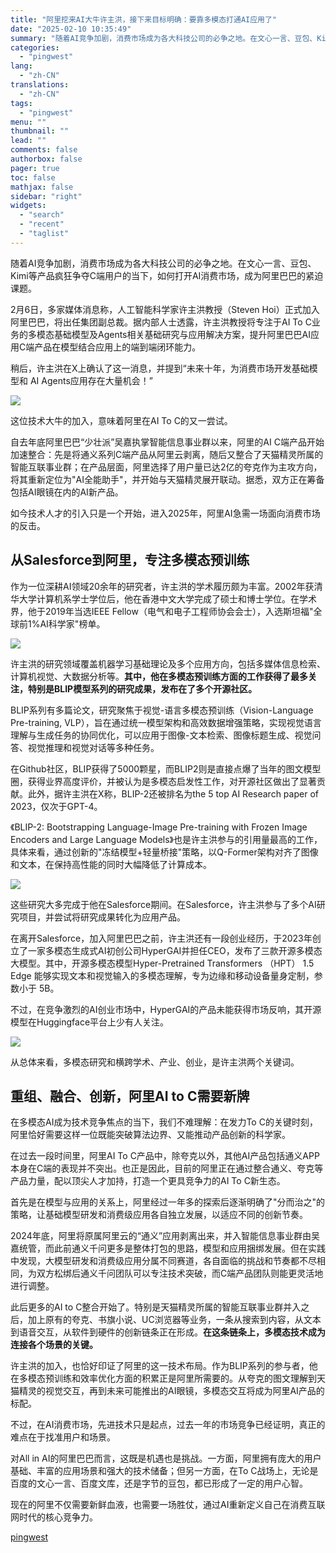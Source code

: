 ```yaml
---
title: "阿里挖来AI大牛许主洪，接下来目标明确：要靠多模态打通AI应用了"
date: "2025-02-10 10:35:49"
summary: "随着AI竞争加剧，消费市场成为各大科技公司的必争之地。在文心一言、豆包、Kimi等产品疯狂争夺C端..."
categories:
  - "pingwest"
lang:
  - "zh-CN"
translations:
  - "zh-CN"
tags:
  - "pingwest"
menu: ""
thumbnail: ""
lead: ""
comments: false
authorbox: false
pager: true
toc: false
mathjax: false
sidebar: "right"
widgets:
  - "search"
  - "recent"
  - "taglist"
---
```


随着AI竞争加剧，消费市场成为各大科技公司的必争之地。在文心一言、豆包、Kimi等产品疯狂争夺C端用户的当下，如何打开AI消费市场，成为阿里巴巴的紧迫课题。

2月6日，多家媒体消息称，人工智能科学家许主洪教授（Steven Hoi）正式加入阿里巴巴，将出任集团副总裁。据内部人士透露，许主洪教授将专注于AI To C业务的多模态基础模型及Agents相关基础研究与应用解决方案，提升阿里巴巴AI应用C端产品在模型结合应用上的端到端闭环能力。

稍后，许主洪在X上确认了这一消息，并提到“未来十年，为消费市场开发基础模型和 AI Agents应用存在大量机会！”

![](https://cdn.pingwest.com/portal/2025/02/07/portal/2025/02/07/N6z6s30ssiYE2JsZ810KdGDcW470tAex?x-oss-process=style/article-body)

这位技术大牛的加入，意味着阿里在AI To C的又一尝试。

自去年底阿里巴巴“少壮派”吴嘉执掌智能信息事业群以来，阿里的AI C端产品开始加速整合：先是将通义系列C端产品从阿里云剥离，随后又整合了天猫精灵所属的智能互联事业群；在产品层面，阿里选择了用户量已达2亿的夸克作为主攻方向，将其重新定位为"AI全能助手"，并开始与天猫精灵展开联动。据悉，双方正在筹备包括AI眼镜在内的AI新产品。

如今技术人才的引入只是一个开始，进入2025年，阿里AI急需一场面向消费市场的反击。

从Salesforce到阿里，专注多模态预训练
-----------------------

作为一位深耕AI领域20余年的研究者，许主洪的学术履历颇为丰富。2002年获清华大学计算机系学士学位后，他在香港中文大学完成了硕士和博士学位。在学术界，他于2019年当选IEEE Fellow（电气和电子工程师协会会士），入选斯坦福"全球前1%AI科学家"榜单。

![](https://cdn.pingwest.com/portal/2025/02/07/portal/2025/02/07/jh38a8A2y31XkKGBYTTY6cWAN0jdrjZT?x-oss-process=style/article-body)

许主洪的研究领域覆盖机器学习基础理论及多个应用方向，包括多媒体信息检索、计算机视觉、大数据分析等。**其中，他在多模态预训练方面的工作获得了最多关注，特别是BLIP模型系列的研究成果，发布在了多个开源社区。**

BLIP系列有多篇论文，研究聚焦于视觉-语言多模态预训练（Vision-Language Pre-training, VLP），旨在通过统一模型架构和高效数据增强策略，实现视觉语言理解与生成任务的协同优化，可以应用于图像-文本检索、图像标题生成、视觉问答、视觉推理和视觉对话等多种任务。

在Github社区，BLIP获得了5000颗星，而BLIP2则是直接点爆了当年的图文模型圈，获得业界高度评价，并被认为是多模态启发性工作，对开源社区做出了显著贡献。此外，据许主洪在X称，BLIP-2还被排名为the 5 top AI Research paper of 2023，仅次于GPT-4。

《BLIP-2: Bootstrapping Language-Image Pre-training with Frozen Image Encoders and Large Language Models》也是许主洪参与的引用量最高的工作，具体来看，通过创新的"冻结模型+轻量桥接"策略，以Q-Former架构对齐了图像和文本，在保持高性能的同时大幅降低了计算成本。

![](https://cdn.pingwest.com/portal/2025/02/07/portal/2025/02/07/xkm3F0Nx80788R03k0zX1mh8At5zQRAk?x-oss-process=style/article-body)

这些研究大多完成于他在Salesforce期间。在Salesforce，许主洪参与了多个AI研究项目，并尝试将研究成果转化为应用产品。

在离开Salesforce，加入阿里巴巴之前，许主洪还有一段创业经历，于2023年创立了一家多模态生成式AI初创公司HyperGAI并担任CEO，发布了三款开源多模态大模型。其中，开源多模态模型Hyper-Pretrained Transformers （HPT） 1.5 Edge 能够实现文本和视觉输入的多模态理解，专为边缘和移动设备量身定制，参数小于 5B。

不过，在竞争激烈的AI创业市场中，HyperGAI的产品未能获得市场反响，其开源模型在Huggingface平台上少有人关注。

![](https://cdn.pingwest.com/portal/2025/02/07/portal/2025/02/07/e1erb2c278h8MPs8Hm4cN2FPn632bspz?x-oss-process=style/article-body)

从总体来看，多模态研究和横跨学术、产业、创业，是许主洪两个关键词。

重组、融合、创新，阿里AI to C需要新牌
----------------------

在多模态AI成为技术竞争焦点的当下，我们不难理解：在发力To C的关键时刻，阿里恰好需要这样一位既能突破算法边界、又能推动产品创新的科学家。

在过去一段时间里，阿里AI To C产品中，除夸克以外，其他AI产品包括通义APP本身在C端的表现并不突出。也正是因此，目前的阿里正在通过整合通义、夸克等产品力量，配以顶尖人才加持，打造一个更具竞争力的AI To C新生态。

首先是在模型与应用的关系上，阿里经过一年多的探索后逐渐明确了"分而治之"的策略，让基础模型研发和消费级应用各自独立发展，以适应不同的创新节奏。

2024年底，阿里将原属阿里云的“通义”应用剥离出来，并入智能信息事业群由吴嘉统管，而此前通义千问更多是整体打包的思路，模型和应用捆绑发展。但在实践中发现，大模型研发和消费级应用分属不同赛道，各自面临的挑战和节奏都不尽相同，为双方松绑后通义千问团队可以专注技术突破，而C端产品团队则能更灵活地进行调整。

此后更多的AI to C整合开始了。特别是天猫精灵所属的智能互联事业群并入之后，加上原有的夸克、书旗小说、UC浏览器等业务，一条从搜索到内容，从文本到语音交互，从软件到硬件的创新链条正在形成。**在这条链条上，多模态技术成为连接各个场景的关键。**

许主洪的加入，也恰好印证了阿里的这一技术布局。作为BLIP系列的参与者，他在多模态预训练和效率优化方面的积累正是阿里所需要的。从夸克的图文理解到天猫精灵的视觉交互，再到未来可能推出的AI眼镜，多模态交互将成为阿里AI产品的标配。

不过，在AI消费市场，先进技术只是起点，过去一年的市场竞争已经证明，真正的难点在于找准用户和场景。

对All in AI的阿里巴巴而言，这既是机遇也是挑战。一方面，阿里拥有庞大的用户基础、丰富的应用场景和强大的技术储备；但另一方面，在To C战场上，无论是百度的文心一言、百度文库，还是字节的豆包，都已形成了一定的用户心智。

现在的阿里不仅需要新鲜血液，也需要一场胜仗，通过AI重新定义自己在消费互联网时代的核心竞争力。

[pingwest](https://www.pingwest.com/a/302182)
